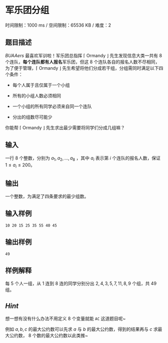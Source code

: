 # 军乐团分组

时间限制：1000 ms / 空间限制：65536 KB / 难度：2

## 题目描述

$BUAAers$ 最喜欢军训啦！军乐团总指挥 $\lceil$ Ormandy $\rfloor$ 先生发现信息大类一共有 $8$ 个连队，**每个连队都有人报名**军乐团，但这 $8$ 个连队各自的报名人数不尽相同，为了便于管理，$\lceil$ Ormandy $\rfloor$ 先生希望将他们分成若干组，分组需同时满足以下四个条件：

* 每个人属于且仅属于一个小组

* 所有的小组人数必须相同

* 一个小组的所有同学必须来自同一个连队

* 分出的组数尽可能少

你能帮 $\lceil$ Ormandy $\rfloor$ 先生求出最少需要将同学们分成几组嘛？

## 输入

一行 $8$ 个整数，分别为 $a_1,a_2,\dots,a_8$ ，其中 $a_i$ 表示第 $i$ 个连队的报名人数，保证 $1 \le a_i \le 200$。

## 输出

一个整数，为满足了四条要求的最少组数。

## 输入样例

    10 20 15 25 35 55 40 45

## 输出样例

    49

## 样例解释

每 $5$ 个人一组，从 $1$ 连到 $8$ 连的同学分别分出 $2,4,3,5,7,11,8,9$ 个组，共 $49$ 组。

## *Hint*

想一想有没有什么办法不用定义 $8$ 个变量就能 `AC` 这道题目呢~

例如 $a,b,c$ 的最大公约数可以先求 $a$ 与 $b$ 的最大公约数，得到的结果再与 $c$ 求最大公约数， $8$ 个数的最大公约数以此类推~
